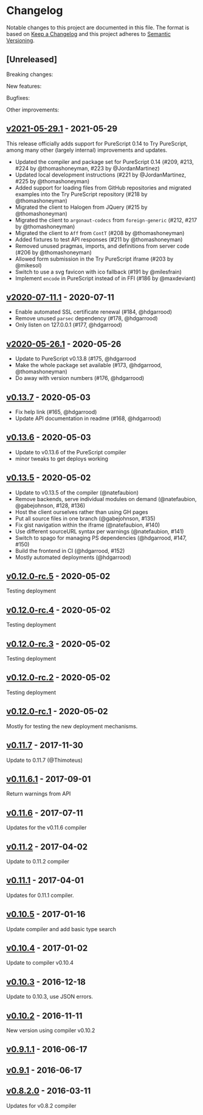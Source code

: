 # Changelog

Notable changes to this project are documented in this file. The format is based on [Keep a Changelog](https://keepachangelog.com/en/1.0.0/) and this project adheres to [Semantic Versioning](https://semver.org/spec/v2.0.0.html).

## [Unreleased]

Breaking changes:

New features:

Bugfixes:

Other improvements:

## [v2021-05-29.1](https://github.com/purescript/trypurescript/releases/tag/v2021-05-29.1) - 2021-05-29

This release officially adds support for PureScript 0.14 to Try PureScript, among many other (largely internal) improvements and updates.

* Updated the compiler and package set for PureScript 0.14 (#209, #213, #224 by @thomashoneyman, #223 by @JordanMartinez)
* Updated local development instructions (#221 by @JordanMartinez, #225 by @thomashoneyman)
* Added support for loading files from GitHub repositories and migrated examples into the Try PureScript repository (#218 by @thomashoneyman)
* Migrated the client to Halogen from JQuery (#215 by @thomashoneyman)
* Migrated the client to `argonaut-codecs` from `foreign-generic` (#212, #217 by @thomashoneyman)
* Migrated the client to `Aff` from `ContT` (#208 by @thomashoneyman)
* Added fixtures to test API responses (#211 by @thomashoneyman)
* Removed unused pragmas, imports, and definitions from server code (#206 by @thomashoneyman)
* Allowed form submission in the Try PureScript iframe (#203 by @mikesol)
* Switch to use a svg favicon with ico fallback (#191 by @milesfrain)
* Implement `encode` in PureScript instead of in FFI (#186 by @maxdeviant)

## [v2020-07-11.1](https://github.com/purescript/trypurescript/releases/tag/v2020-07-11.1) - 2020-07-11

* Enable automated SSL certificate renewal (#184, @hdgarrood)
* Remove unused `parsec` dependency (#178, @hdgarrood)
* Only listen on 127.0.0.1 (#177, @hdgarrood)

## [v2020-05-26.1](https://github.com/purescript/trypurescript/releases/tag/v2020-05-26.1) - 2020-05-26

* Update to PureScript v0.13.8 (#175, @hdgarrood
* Make the whole package set available (#173, @hdgarrood, @thomashoneyman)
* Do away with version numbers (#176, @hdgarrood)

## [v0.13.7](https://github.com/purescript/trypurescript/releases/tag/v0.13.7) - 2020-05-03

* Fix help link (#165, @hdgarrood)
* Update API documentation in readme (#168, @hdgarrood)

## [v0.13.6](https://github.com/purescript/trypurescript/releases/tag/v0.13.6) - 2020-05-03

* Update to v0.13.6 of the PureScript compiler
* minor tweaks to get deploys working

## [v0.13.5](https://github.com/purescript/trypurescript/releases/tag/v0.13.5) - 2020-05-02

* Update to v0.13.5 of the compiler (@natefaubion)
* Remove backends, serve individual modules on demand (@natefaubion, @gabejohnson, #128, #136)
* Host the client ourselves rather than using GH pages
* Put all source files in one branch (@gabejohnson, #135)
* Fix gist navigation within the iframe (@natefaubion, #140)
* Use different sourceURL syntax per warnings (@natefaubion, #141)
* Switch to spago for managing PS dependencies (@hdgarrood, #147, #150)
* Build the frontend in CI (@hdgarrood, #152)
* Mostly automated deployments (@hdgarrood)

## [v0.12.0-rc.5](https://github.com/purescript/trypurescript/releases/tag/v0.12.0-rc.5) - 2020-05-02

Testing deployment

## [v0.12.0-rc.4](https://github.com/purescript/trypurescript/releases/tag/v0.12.0-rc.4) - 2020-05-02

Testing deployment

## [v0.12.0-rc.3](https://github.com/purescript/trypurescript/releases/tag/v0.12.0-rc.3) - 2020-05-02

Testing deployment

## [v0.12.0-rc.2](https://github.com/purescript/trypurescript/releases/tag/v0.12.0-rc.2) - 2020-05-02

Testing deployment

## [v0.12.0-rc.1](https://github.com/purescript/trypurescript/releases/tag/v0.12.0-rc.1) - 2020-05-02

Mostly for testing the new deployment mechanisms.

## [v0.11.7](https://github.com/purescript/trypurescript/releases/tag/v0.11.7) - 2017-11-30

Update to 0.11.7 (@Thimoteus)

## [v0.11.6.1](https://github.com/purescript/trypurescript/releases/tag/v0.11.6.1) - 2017-09-01

Return warnings from API

## [v0.11.6](https://github.com/purescript/trypurescript/releases/tag/v0.11.6) - 2017-07-11

Updates for the v0.11.6 compiler

## [v0.11.2](https://github.com/purescript/trypurescript/releases/tag/v0.11.2) - 2017-04-02

Update to 0.11.2 compiler

## [v0.11.1](https://github.com/purescript/trypurescript/releases/tag/v0.11.1) - 2017-04-01

Updates for 0.11.1 compiler.

## [v0.10.5](https://github.com/purescript/trypurescript/releases/tag/v0.10.5) - 2017-01-16

Update compiler and add basic type search

## [v0.10.4](https://github.com/purescript/trypurescript/releases/tag/v0.10.4) - 2017-01-02

Update to compiler v0.10.4

## [v0.10.3](https://github.com/purescript/trypurescript/releases/tag/v0.10.3) - 2016-12-18

Update to 0.10.3, use JSON errors.

## [v0.10.2](https://github.com/purescript/trypurescript/releases/tag/v0.10.2) - 2016-11-11

New version using compiler v0.10.2

## [v0.9.1.1](https://github.com/purescript/trypurescript/releases/tag/v0.9.1.1) - 2016-06-17



## [v0.9.1](https://github.com/purescript/trypurescript/releases/tag/v0.9.1) - 2016-06-17



## [v0.8.2.0](https://github.com/purescript/trypurescript/releases/tag/v0.8.2.0) - 2016-03-11

Updates for v0.8.2 compiler
